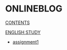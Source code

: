 # ONLINEBLOG

[CONTENTS](navigation.md)

[ENGLISH STUDY]()

*   [assignment1](english/assignment1.md)